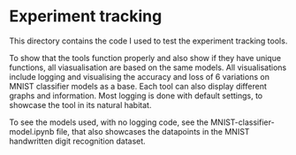 # Experiment tracking
This directory contains the code I used to test the experiment tracking tools.

To show that the tools function properly and also show if they have unique functions, all viasualisation are based on the same models.
All visualisations include logging and visualising the accuracy and loss of 6 variations on MNIST classifier models as a base.
Each tool can also display different graphs and information.
Most logging is done with default settings, to showcase the tool in its natural habitat.

To see the models used, with no logging code, see the MNIST-classifier-model.ipynb file, that also showcases the datapoints in the MNIST
handwritten digit recognition dataset.
